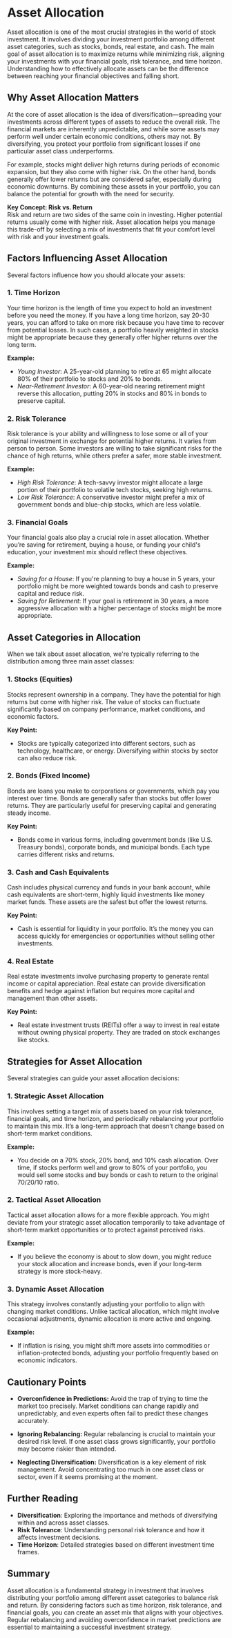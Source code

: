 # Asset Allocation

Asset allocation is one of the most crucial strategies in the world of stock investment. It involves dividing your investment portfolio among different asset categories, such as stocks, bonds, real estate, and cash. The main goal of asset allocation is to maximize returns while minimizing risk, aligning your investments with your financial goals, risk tolerance, and time horizon. Understanding how to effectively allocate assets can be the difference between reaching your financial objectives and falling short.

## Why Asset Allocation Matters

At the core of asset allocation is the idea of diversification—spreading your investments across different types of assets to reduce the overall risk. The financial markets are inherently unpredictable, and while some assets may perform well under certain economic conditions, others may not. By diversifying, you protect your portfolio from significant losses if one particular asset class underperforms.

For example, stocks might deliver high returns during periods of economic expansion, but they also come with higher risk. On the other hand, bonds generally offer lower returns but are considered safer, especially during economic downturns. By combining these assets in your portfolio, you can balance the potential for growth with the need for security.

**Key Concept: Risk vs. Return**  
Risk and return are two sides of the same coin in investing. Higher potential returns usually come with higher risk. Asset allocation helps you manage this trade-off by selecting a mix of investments that fit your comfort level with risk and your investment goals.

## Factors Influencing Asset Allocation

Several factors influence how you should allocate your assets:

### 1. **Time Horizon**

Your time horizon is the length of time you expect to hold an investment before you need the money. If you have a long time horizon, say 20-30 years, you can afford to take on more risk because you have time to recover from potential losses. In such cases, a portfolio heavily weighted in stocks might be appropriate because they generally offer higher returns over the long term.

**Example:**  
- *Young Investor*: A 25-year-old planning to retire at 65 might allocate 80% of their portfolio to stocks and 20% to bonds.
- *Near-Retirement Investor*: A 60-year-old nearing retirement might reverse this allocation, putting 20% in stocks and 80% in bonds to preserve capital.

### 2. **Risk Tolerance**

Risk tolerance is your ability and willingness to lose some or all of your original investment in exchange for potential higher returns. It varies from person to person. Some investors are willing to take significant risks for the chance of high returns, while others prefer a safer, more stable investment.

**Example:**  
- *High Risk Tolerance*: A tech-savvy investor might allocate a large portion of their portfolio to volatile tech stocks, seeking high returns.
- *Low Risk Tolerance*: A conservative investor might prefer a mix of government bonds and blue-chip stocks, which are less volatile.

### 3. **Financial Goals**

Your financial goals also play a crucial role in asset allocation. Whether you’re saving for retirement, buying a house, or funding your child's education, your investment mix should reflect these objectives.

**Example:**  
- *Saving for a House*: If you're planning to buy a house in 5 years, your portfolio might be more weighted towards bonds and cash to preserve capital and reduce risk.
- *Saving for Retirement*: If your goal is retirement in 30 years, a more aggressive allocation with a higher percentage of stocks might be more appropriate.

## Asset Categories in Allocation

When we talk about asset allocation, we're typically referring to the distribution among three main asset classes:

### 1. **Stocks (Equities)**

Stocks represent ownership in a company. They have the potential for high returns but come with higher risk. The value of stocks can fluctuate significantly based on company performance, market conditions, and economic factors.

**Key Point:**  
- Stocks are typically categorized into different sectors, such as technology, healthcare, or energy. Diversifying within stocks by sector can also reduce risk.

### 2. **Bonds (Fixed Income)**

Bonds are loans you make to corporations or governments, which pay you interest over time. Bonds are generally safer than stocks but offer lower returns. They are particularly useful for preserving capital and generating steady income.

**Key Point:**  
- Bonds come in various forms, including government bonds (like U.S. Treasury bonds), corporate bonds, and municipal bonds. Each type carries different risks and returns.

### 3. **Cash and Cash Equivalents**

Cash includes physical currency and funds in your bank account, while cash equivalents are short-term, highly liquid investments like money market funds. These assets are the safest but offer the lowest returns.

**Key Point:**  
- Cash is essential for liquidity in your portfolio. It’s the money you can access quickly for emergencies or opportunities without selling other investments.

### 4. **Real Estate**

Real estate investments involve purchasing property to generate rental income or capital appreciation. Real estate can provide diversification benefits and hedge against inflation but requires more capital and management than other assets.

**Key Point:**  
- Real estate investment trusts (REITs) offer a way to invest in real estate without owning physical property. They are traded on stock exchanges like stocks.

## Strategies for Asset Allocation

Several strategies can guide your asset allocation decisions:

### 1. **Strategic Asset Allocation**

This involves setting a target mix of assets based on your risk tolerance, financial goals, and time horizon, and periodically rebalancing your portfolio to maintain this mix. It’s a long-term approach that doesn’t change based on short-term market conditions.

**Example:**  
- You decide on a 70% stock, 20% bond, and 10% cash allocation. Over time, if stocks perform well and grow to 80% of your portfolio, you would sell some stocks and buy bonds or cash to return to the original 70/20/10 ratio.

### 2. **Tactical Asset Allocation**

Tactical asset allocation allows for a more flexible approach. You might deviate from your strategic asset allocation temporarily to take advantage of short-term market opportunities or to protect against perceived risks.

**Example:**  
- If you believe the economy is about to slow down, you might reduce your stock allocation and increase bonds, even if your long-term strategy is more stock-heavy.

### 3. **Dynamic Asset Allocation**

This strategy involves constantly adjusting your portfolio to align with changing market conditions. Unlike tactical allocation, which might involve occasional adjustments, dynamic allocation is more active and ongoing.

**Example:**  
- If inflation is rising, you might shift more assets into commodities or inflation-protected bonds, adjusting your portfolio frequently based on economic indicators.

## Cautionary Points

- **Overconfidence in Predictions:** Avoid the trap of trying to time the market too precisely. Market conditions can change rapidly and unpredictably, and even experts often fail to predict these changes accurately.
  
- **Ignoring Rebalancing:** Regular rebalancing is crucial to maintain your desired risk level. If one asset class grows significantly, your portfolio may become riskier than intended.

- **Neglecting Diversification:** Diversification is a key element of risk management. Avoid concentrating too much in one asset class or sector, even if it seems promising at the moment.

## Further Reading

- **Diversification**: Exploring the importance and methods of diversifying within and across asset classes.
- **Risk Tolerance**: Understanding personal risk tolerance and how it affects investment decisions.
- **Time Horizon**: Detailed strategies based on different investment time frames.

## Summary

Asset allocation is a fundamental strategy in investment that involves distributing your portfolio among different asset categories to balance risk and return. By considering factors such as time horizon, risk tolerance, and financial goals, you can create an asset mix that aligns with your objectives. Regular rebalancing and avoiding overconfidence in market predictions are essential to maintaining a successful investment strategy.